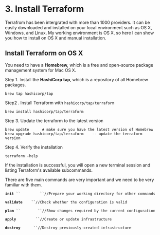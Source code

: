 # 3. Install Terraform

Terrafrom has been intergrated with more than 1000 providers. It can be easily downloaded and installed on your local environment such as OS X, Windows, and Linux. My working environment is OS X, so here I can show you how to install on OS X and manual installation.



## Install Terraform on OS X

You need to have a **Homebrew,** which is a free and open-source package management system for Mac OS X.

Step 1. Install the **HashiCorp tap**, which is a repository of all Homebrew packages.

```
brew tap hashicorp/tap
```

Step2 . Install Terraform with `hashicorp/tap/terraform`

```
brew install hashicorp/tap/terraform
```

Step 3. Update the terraform to the latest version

```
brew update      # make sure you have the latest version of Homebrew
brew upgrade hashicorp/tap/terraform    -- update the terraform version
```

Step 4. Verify the installation

```
terraform -help
```

If the installation is successful, you will open a new terminal session and listing Terraform's available subcommands.&#x20;

There are five  main commands are very important and we need to be very familiar with them.

&#x20;**`init`**` ``         ``//Prepare your working directory for other commands`

**`validate`**`    ``//Check whether the configuration is valid`

**`plan`**` ``        ``//Show changes required by the current configuration`

**`apply`**`         ``//Create or update infrastructure`

**`destroy`**`      ``//Destroy previously-created infrastructure`
